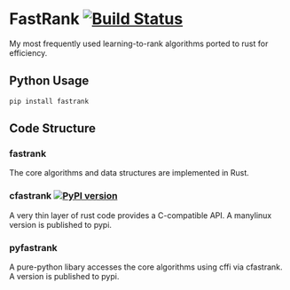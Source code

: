 # FastRank [![Build Status](https://travis-ci.com/jjfiv/fastrank.svg?token=wqGZxUYsDSPaq1jz2zn6&branch=master)](https://travis-ci.com/jjfiv/fastrank)

My most frequently used learning-to-rank algorithms ported to rust for efficiency.

## Python Usage

```shell
pip install fastrank
```

## Code Structure

### fastrank

The core algorithms and data structures are implemented in Rust.

### cfastrank [![PyPI version](https://badge.fury.io/py/cfastrank.svg)](https://badge.fury.io/py/cfastrank)

A very thin layer of rust code provides a C-compatible API. A manylinux version is published to pypi.

### pyfastrank

A pure-python libary accesses the core algorithms using cffi via cfastrank. A version is published to pypi.
